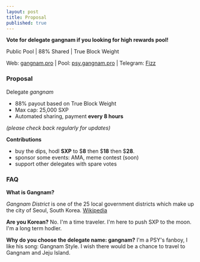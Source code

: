 ```yaml
---
layout: post
title: Proposal
published: true
---
```

**Vote for delegate gangnam if you looking for high rewards pool!**

Public Pool | 88% Shared | True Block Weight

Web: [gangnam.pro](https://gangnam.pro) | Pool: [psy.gangnam.pro](https://psy.gangnam.pro) | Telegram: [Fizz](https://t.me/gangnamdele)

### Proposal

Delegate   _gangnam_

-   88% payout based on True Block Weight
-   Max cap: 25,000 SXP
-   Automated sharing, payment **every 8 hours**

_(please check back regularly for updates)_

**Contributions**
- buy the dips, hodl **SXP** to $**8** then $**18** then $**28**.
- sponsor some events: AMA, meme contest (soon)
- support other delegates with spare votes

### FAQ

**What is Gangnam?**

*Gangnam District* is one of the 25 local government districts which make up the city of Seoul, South Korea. [Wikipedia](https://en.wikipedia.org/wiki/Gangnam_District)

**Are you Korean?**
No. I'm a time traveler. I'm here to push SXP to the moon. I'm a long term hodler.

**Why do you choose the delegate name: gangnam?**
I'm a PSY's fanboy, I like his song: Gangnam Style. I wish there would be a chance to travel to Gangnam and Jeju Island.
<!-- more -->

